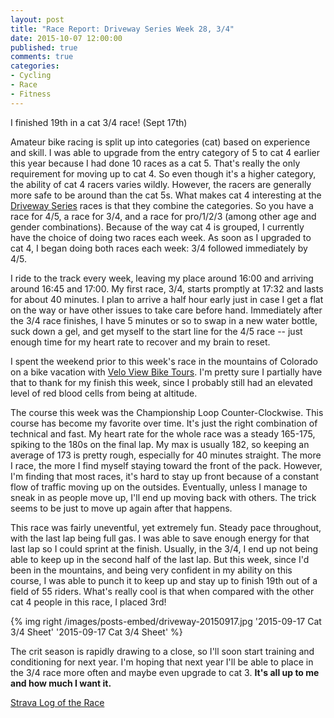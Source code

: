 ```yaml
---
layout: post
title: "Race Report: Driveway Series Week 28, 3/4"
date: 2015-10-07 12:00:00
published: true
comments: true
categories:
- Cycling
- Race
- Fitness
---
```

I finished 19th in a cat 3/4 race! (Sept 17th)

Amateur bike racing is split up into categories (cat) based on experience and skill.  I was able to upgrade from the entry category of 5 to cat 4 earlier this year because I had done 10 races as a cat 5.  That's really the only requirement for moving up to cat 4.  So even though it's a higher category, the ability of cat 4 racers varies wildly.  However, the racers are generally more safe to be around than the cat 5s.  What makes cat 4 interesting at the [Driveway Series](http://drivewayseries.com) races is that they combine the categories.  So you have a race for 4/5, a race for 3/4, and a race for pro/1/2/3 (among other age and gender combinations).  Because of the way cat 4 is grouped, I currently have the choice of doing two races each week.  As soon as I upgraded to cat 4, I began doing both races each week: 3/4 followed immediately by 4/5.

<!-- more -->

I ride to the track every week, leaving my place around 16:00 and arriving around 16:45 and 17:00.  My first race, 3/4, starts promptly at 17:32 and lasts for about 40 minutes.  I plan to arrive a half hour early just in case I get a flat on the way or have other issues to take care before hand.  Immediately after the 3/4 race finishes, I have 5 minutes or so to swap in a new water bottle, suck down a gel, and get myself to the start line for the 4/5 race -- just enough time for my heart rate to recover and my brain to reset.

I spent the weekend prior to this week's race in the mountains of Colorado on a bike vacation with [Velo View Bike Tours](http://www.veloviewbiketours.com).  I'm pretty sure I partially have that to thank for my finish this week, since I probably still had an elevated level of red blood cells from being at altitude.

The course this week was the Championship Loop Counter-Clockwise.  This course has become my favorite over time.  It's just the right combination of technical and fast.  My heart rate for the whole race was a steady 165-175, spiking to the 180s on the final lap.  My max is usually 182, so keeping an average of 173 is pretty rough, especially for 40 minutes straight.  The more I race, the more I find myself staying toward the front of the pack.  However, I'm finding that most races, it's hard to stay up front because of a constant flow of traffic moving up on the outsides.  Eventually, unless I manage to sneak in as people move up, I'll end up moving back with others.  The trick seems to be just to move up again after that happens.

This race was fairly uneventful, yet extremely fun.  Steady pace throughout, with the last lap being full gas.  I was able to save enough energy for that last lap so I could sprint at the finish.  Usually, in the 3/4, I end up not being able to keep up in the second half of the last lap.  But this week, since I'd been in the mountains, and being very confident in my ability on this course, I was able to punch it to keep up and stay up to finish 19th out of a field of 55 riders.  What's really cool is that when compared with the other cat 4 people in this race, I placed 3rd!

{% img right /images/posts-embed/driveway-20150917.jpg '2015-09-17 Cat 3/4 Sheet' '2015-09-17 Cat 3/4 Sheet' %}

The crit season is rapidly drawing to a close, so I'll soon start training and conditioning for next year.  I'm hoping that next year I'll be able to place in the 3/4 race more often and maybe even upgrade to cat 3.  **It's all up to me and how much I want it.**

[Strava Log of the Race](https://www.strava.com/activities/394532078)
